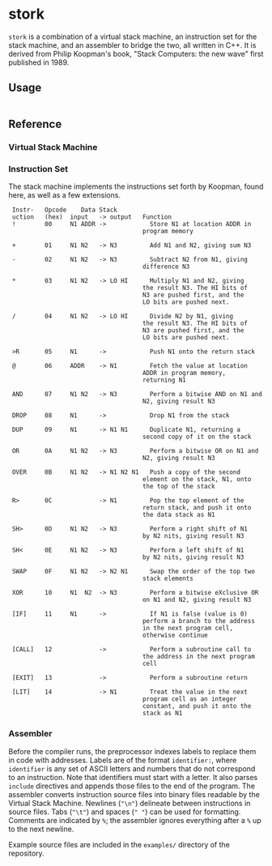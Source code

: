 # stork

`stork` is a combination of a virtual stack machine, an instruction set for the stack machine, and an assembler to bridge the two, all written in C++. It is derived from Philip Koopman's book, "Stack Computers: the new wave" first published in 1989.

## Usage

```
```

## Reference

### Virtual Stack Machine

### Instruction Set

The stack machine implements the instructions set forth by Koopman, found here, as well as a few extensions.

```
 Instr-   Opcode    Data Stack
 uction   (hex)  input   -> output   Function
 !        00     N1 ADDR ->            Store N1 at location ADDR in
                                     program memory

 +        01     N1 N2   -> N3         Add N1 and N2, giving sum N3

 -        02     N1 N2   -> N3         Subtract N2 from N1, giving
                                     difference N3

 *        03     N1 N2   -> LO HI      Multiply N1 and N2, giving
                                     the result N3. The HI bits of 
                                     N3 are pushed first, and the 
                                     LO bits are pushed next.

 /        04     N1 N2   -> LO HI      Divide N2 by N1, giving
                                     the result N3. The HI bits of 
                                     N3 are pushed first, and the 
                                     LO bits are pushed next.

 >R       05     N1      ->            Push N1 onto the return stack

 @        06     ADDR    -> N1         Fetch the value at location
                                     ADDR in program memory,
                                     returning N1

 AND      07     N1 N2   -> N3         Perform a bitwise AND on N1 and
                                     N2, giving result N3

 DROP     08     N1      ->            Drop N1 from the stack

 DUP      09     N1      -> N1 N1      Duplicate N1, returning a
                                     second copy of it on the stack

 OR       0A     N1 N2   -> N3         Perform a bitwise OR on N1 and
                                     N2, giving result N3

 OVER     0B     N1 N2   -> N1 N2 N1   Push a copy of the second
                                     element on the stack, N1, onto
                                     the top of the stack

 R>       0C             -> N1         Pop the top element of the
                                     return stack, and push it onto
                                     the data stack as N1

 SH>      0D     N1 N2   -> N3         Perform a right shift of N1
                                     by N2 nits, giving result N3

 SH<      0E     N1 N2   -> N3         Perform a left shift of N1
                                     by N2 nits, giving result N3

 SWAP     0F     N1 N2   -> N2 N1      Swap the order of the top two
                                     stack elements

 XOR      10     N1  N2  -> N3         Perform a bitwise eXclusive OR
                                     on N1 and N2, giving result N3

 [IF]     11     N1      ->            If N1 is false (value is 0)
                                     perform a branch to the address
                                     in the next program cell,
                                     otherwise continue

 [CALL]   12             ->            Perform a subroutine call to
                                     the address in the next program
                                     cell

 [EXIT]   13             ->            Perform a subroutine return

 [LIT]    14             -> N1         Treat the value in the next
                                     program cell as an integer
                                     constant, and push it onto the
                                     stack as N1
```

### Assembler

Before the compiler runs, the preprocessor indexes labels to replace them in code with addresses. Labels are of the format `identifier:`, where `identifier` is any set of ASCII letters and numbers that do not correspond to an instruction. Note that identifiers must start with a letter. It also parses `include` directives and appends those files to the end of the program. The assembler converts instruction source files into binary files readable by the Virtual Stack Machine. Newlines (`"\n"`) delineate between instructions in source files. Tabs (`"\t"`) and spaces (`" "`) can be used for formatting. Comments are indicated by `%`; the assembler ignores everything after a `%` up to the next newline.

Example source files are included in the `examples/` directory of the repository.



